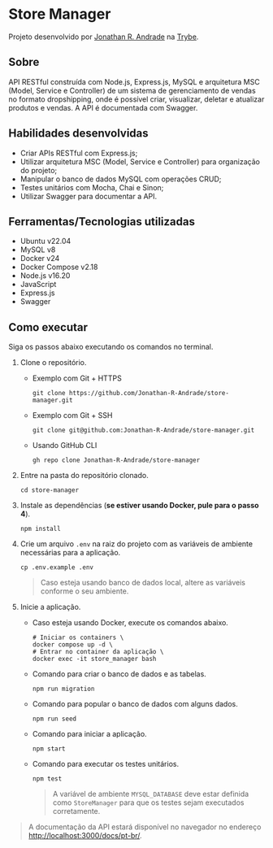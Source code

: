 # Store Manager

Projeto desenvolvido por [Jonathan R. Andrade](https://www.linkedin.com/in/jonathan-r-andrade/) na [Trybe](https://www.betrybe.com/).

## Sobre

API RESTful construída com Node.js, Express.js, MySQL e arquitetura MSC (Model, Service e Controller) de um sistema de gerenciamento de vendas no formato dropshipping, onde é possível criar, visualizar, deletar e atualizar produtos e vendas. A API é documentada com Swagger.

## Habilidades desenvolvidas

* Criar APIs RESTful com Express.js;
* Utilizar arquitetura MSC (Model, Service e Controller) para organização do projeto;
* Manipular o banco de dados MySQL com operações CRUD;
* Testes unitários com Mocha, Chai e Sinon;
* Utilizar Swagger para documentar a API.

## Ferramentas/Tecnologias utilizadas

* Ubuntu v22.04
* MySQL v8
* Docker v24
* Docker Compose v2.18
* Node.js v16.20
* JavaScript
* Express.js
* Swagger

## Como executar

Siga os passos abaixo executando os comandos no terminal.

1. Clone o repositório.

    * Exemplo com Git + HTTPS
      ```
      git clone https://github.com/Jonathan-R-Andrade/store-manager.git
      ```
    * Exemplo com Git + SSH
      ```
      git clone git@github.com:Jonathan-R-Andrade/store-manager.git
      ```
    * Usando GitHub CLI
      ```
      gh repo clone Jonathan-R-Andrade/store-manager
      ```

2. Entre na pasta do repositório clonado.

    ```
    cd store-manager
    ```

3. Instale as dependências (__se estiver usando Docker, pule para o passo 4__).

    ```
    npm install
    ```

4. Crie um arquivo `.env` na raiz do projeto com as variáveis de ambiente necessárias para a aplicação.

    ```
    cp .env.example .env
    ```
    > Caso esteja usando banco de dados local, altere as variáveis conforme o seu ambiente.

5. Inicie a aplicação.

   * Caso esteja usando Docker, execute os comandos abaixo.
     ```
     # Iniciar os containers \
     docker compose up -d \
     # Entrar no container da aplicação \
     docker exec -it store_manager bash
     ```

   * Comando para criar o banco de dados e as tabelas.
     ```
     npm run migration
     ```

   * Comando para popular o banco de dados com alguns dados.
     ```
     npm run seed
     ```

   * Comando para iniciar a aplicação.
     ```
     npm start
     ```

    * Comando para executar os testes unitários.
      ```
      npm test
      ```
      > A variável de ambiente `MYSQL_DATABASE` deve estar definida como `StoreManager` para que os testes sejam executados corretamente.

> A documentação da API estará disponível no navegador no endereço [http://localhost:3000/docs/pt-br/](http://localhost:3000/docs/pt-br/).
